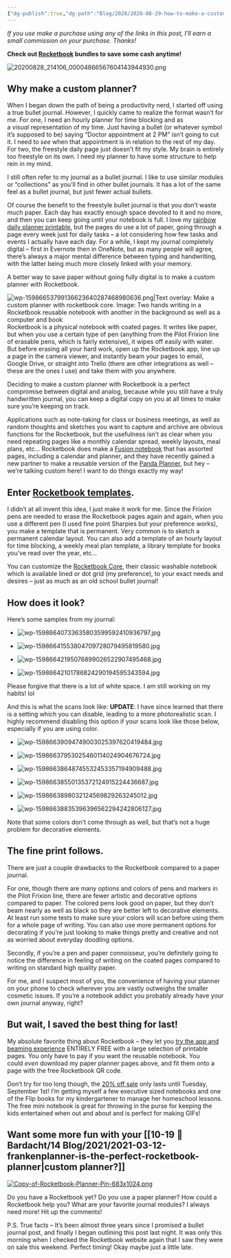 ```yaml
---
{"dg-publish":true,"dg-path":"Blog/2020/2020-08-29-how-to-make-a-custom-planner-with-rocketbook-core.md","permalink":"/blog/2020/2020-08-29-how-to-make-a-custom-planner-with-rocketbook-core/","title":"How-to Make a Custom Planner with Rocketbook Core","noteIcon":"","created":"","updated":""}
---
```



_If you use make a purchase using any of the links in this post, I’ll earn a small commission on your purchase. Thanks!_

**Check out [Rocketbook](https://bit.ly/3hwFZh4) bundles to save some cash anytime!**

![20200828_214106_00004866567604143944930.png](/img/user/80-89%20Assets/82%20-%20Photo%20Attachments/20200828_214106_00004866567604143944930.png)

## Why make a custom planner?

When I began down the path of being a productivity nerd, I started off using a true bullet journal. However, I quickly came to realize the format wasn’t for me. For one, I need an hourly planner for time blocking and as a _visual_ representation of my time. Just having a bullet (or whatever symbol it’s supposed to be) saying “Doctor appointment at 2 PM” isn’t going to cut it. I need to _see_ when that appointment is in relation to the rest of my day. For two, the freestyle daily page just doesn’t fit my style. My brain is entirely too freestyle on its own. I need my planner to have some structure to help rein in my mind.

I still often refer to my journal as a bullet journal. I like to use similar modules or “collections” as you’ll find in other bullet journals. It has a lot of the same feel as a bullet journal, but just fewer actual bullets.

Of course the benefit to the freestyle bullet journal is that you don’t waste much paper. Each day has exactly enough space devoted to it and no more, and then you can keep going until your notebook is full. I love my [rainbow daily planner printable](https://drive.google.com/file/d/1ZscyKnBdPQajesrNlwkuB_I8DPKShqjQ/view?usp=sharing), but the pages do use a lot of paper, going through a page every week just for daily tasks – a lot considering how few tasks and events I actually have each day. For a while, I kept my journal completely digital – first in Evernote then in OneNote, but as many people will agree, there’s always a major mental difference between typing and handwriting, with the latter being much more closely linked with your memory.

A better way to save paper without going fully digital is to make a custom planner with Rocketbook.

![wp-15986653799136623640287468980636.png|Text overlay: Make a custom planner with rocketbook core. Image: Two hands writing in a Rocketbook reusable notebook with another in the background as well as a computer and book](/img/user/80-89%20Assets/82%20-%20Photo%20Attachments/wp-15986653799136623640287468980636.png)
Rocketbook is a physical notebook with coated pages. It writes like paper, but when you use a certain type of pen (anything from the Pilot Frixion line of erasable pens, which is fairly extensive), it wipes off easily with water. But before erasing all your hard work, open up the Rocketbook app, line up a page in the camera viewer, and instantly beam your pages to email, Google Drive, or straight into Trello (there are other integrations as well – these are the ones I use) and take them with you anywhere.

Deciding to make a custom planner with Rocketbook is a perfect compromise between digital and analog, because while you still have a truly handwritten journal, you can keep a digital copy on you at all times to make sure you’re keeping on track.

Applications such as note-taking for class or business meetings, as well as random thoughts and sketches you want to capture and archive are obvious functions for the Rocketbook, but the usefulness isn’t as clear when you need repeating pages like a monthly calendar spread, weekly layouts, meal plans, etc… Rocketbook does make a [Fusion notebook](https://bit.ly/34LS4LN) that has assorted pages, including a calendar and planner, and they have recently gained a new partner to make a reusable version of the [Panda Planner](https://bit.ly/2QwKEnd), but hey – we’re talking custom here! I want to do things exactly my way!

## Enter [Rocketbook templates](https://medium.com/the-launch-pad/how-to-make-a-reusable-calendar-in-your-rocketbook-5ba2bd6b87f7).

I didn’t at all invent this idea, I just make it work for me. Since the Frixion pens are needed to erase the Rocketbook pages again and again, when you use a different pen (I used fine point Sharpies but your preference works), you make a template that is permanent. Very common is to sketch a permanent calendar layout. You can also add a template of an hourly layout for time blocking, a weekly meal plan template, a library template for books you’ve read over the year, etc…

You can customize the [Rocketbook Core](https://getrocketbook.com/products/rocketbook-core?rfsn=2978562.ea7530&source=affiliate&campaign=2978562), their classic washable notebook which is available lined or dot grid (my preference), to your exact needs and desires – just as much as an old school bullet journal!

## How does it look?

Here’s some samples from my journal:

- ![wp-15986640733635803599592410936797.jpg](/img/user/80-89%20Assets/82%20-%20Photo%20Attachments/wp-15986640733635803599592410936797.jpg)
    
- ![wp-15986641553804709728079495819580.jpg](/img/user/80-89%20Assets/82%20-%20Photo%20Attachments/wp-15986641553804709728079495819580.jpg)
    
- ![wp-15986642195076899026522907495468.jpg](/img/user/80-89%20Assets/82%20-%20Photo%20Attachments/wp-15986642195076899026522907495468.jpg)
    
- ![wp-15986642101786824290194595343594.jpg](/img/user/80-89%20Assets/82%20-%20Photo%20Attachments/wp-15986642101786824290194595343594.jpg)
    

Please forgive that there is a lot of white space. I am still working on my habits! lol

And this is what the scans look like:
**UPDATE**: I have since learned that there is a setting which you can disable, leading to a more photorealistic scan. I highly recommend disabling this option if your scans look like those below, especially if you are using color.
- ![wp-15986639094749003025397620419484.jpg](/img/user/80-89%20Assets/82%20-%20Photo%20Attachments/wp-15986639094749003025397620419484.jpg)
    
- ![wp-15986637953025460114024904676724.jpg](/img/user/80-89%20Assets/82%20-%20Photo%20Attachments/wp-15986637953025460114024904676724.jpg)
    
- ![wp-15986638648745532453357194909488.jpg](/img/user/80-89%20Assets/82%20-%20Photo%20Attachments/wp-15986638648745532453357194909488.jpg)
    
- ![wp-15986638550135372124915224436687.jpg](/img/user/80-89%20Assets/82%20-%20Photo%20Attachments/wp-15986638550135372124915224436687.jpg)
    
- ![wp-1598663898032124569829263245012.jpg](/img/user/80-89%20Assets/82%20-%20Photo%20Attachments/wp-1598663898032124569829263245012.jpg)
    
- ![wp-15986638835396396562294242806127.jpg](/img/user/80-89%20Assets/82%20-%20Photo%20Attachments/wp-15986638835396396562294242806127.jpg)
    

Note that some colors don’t come through as well, but that’s not a huge problem for decorative elements.

## The fine print follows.

There are just a couple drawbacks to the Rocketbook compared to a paper journal.

For one, though there are many options and colors of pens and markers in the Pilot Frixion line, there are fewer artistic and decorative options compared to paper. The colored pens look good on paper, but they don’t beam nearly as well as black so they are better left to decorative elements. At least run some tests to make sure your colors will scan before using them for a whole page of writing. You can also use more permanent options for decorating if you’re just looking to make things pretty and creative and not as worried about everyday doodling options.

Secondly, if you’re a pen and paper connoisseur, you’re definitely going to notice the difference in feeling of writing on the coated pages compared to writing on standard high quality paper.

For me, and I suspect most of you, the convenience of having your planner on your phone to check wherever you are vastly outweighs the smaller cosmetic issues. If you’re a notebook addict you probably already have your own journal anyway, right?

## But wait, I saved the best thing for last!

My absolute favorite thing about Rocketbook – they let you [try the app and beaming experience](https://getrocketbook.com/pages/rocketbook-for-free) ENTIRELY FREE with a large selection of printable pages. You only have to pay if you want the reusable notebook. You could _even_ download my paper planner pages above, and fit them onto a page with the free Rocketbook QR code.

Don’t try for too long though, the [20% off sale](https://bit.ly/3hwFZh4) only lasts until Tuesday, September 1st! I’m getting myself a few executive sized notebooks and one of the Flip books for my kindergartener to manage her homeschool lessons. The free mini notebook is great for throwing in the purse for keeping the kids entertained when out and about and is perfect for making GIFs! 

## Want some more fun with your [[10-19 💢 Bardacht/14 Blog/2021/2021-03-12-frankenplanner-is-the-perfect-rocketbook-planner\|custom planner?]]
[![Copy-of-Rocketbook-Planner-Pin-683x1024.png](/img/user/80-89%20Assets/82%20-%20Photo%20Attachments/Copy-of-Rocketbook-Planner-Pin-683x1024.png)](<2021-03-12-frankenplanner-is-the-perfect-rocketbook-planner>)

Do you have a Rocketbook yet? Do you use a paper planner? How could a Rocketbook help you? What are your favorite journal modules? I always need more! Hit up the comments!

P.S. True facts – It’s been almost three years since I promised a bullet journal post, and finally I began outlining this post last night. It was only this morning when I checked the Rocketbook website again that I saw they were on sale this weekend. Perfect timing! Okay maybe just a little late.
